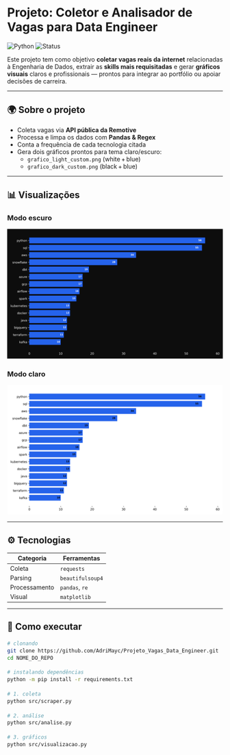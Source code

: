 # Projeto: Coletor e Analisador de Vagas para Data Engineer

![Python](https://img.shields.io/badge/Python-3.12-blue?logo=python)
![Status](https://img.shields.io/badge/Status-Concluído-brightgreen)

Este projeto tem como objetivo **coletar vagas reais da internet** relacionadas à Engenharia de Dados, extrair as **skills mais requisitadas** e gerar **gráficos visuais** claros e profissionais — prontos para integrar ao portfólio ou apoiar decisões de carreira.

---

## 🌍 Sobre o projeto

- Coleta vagas via **API pública da Remotive**  
- Processa e limpa os dados com **Pandas & Regex**  
- Conta a frequência de cada tecnologia citada  
- Gera dois gráficos prontos para tema claro/escuro:  
  - `grafico_light_custom.png` (white + blue)  
  - `grafico_dark_custom.png`  (black + blue)  

---

## 📊 Visualizações

### Modo escuro
![Dark Mode](output/grafico_dark_custom.png)

### Modo claro
![Light Mode](output/grafico_light_custom.png)

---

## ⚙️ Tecnologias

| Categoria | Ferramentas |
|-----------|-------------|
| Coleta    | `requests` |
| Parsing   | `beautifulsoup4` |
| Processamento | `pandas`, `re` |
| Visual    | `matplotlib` |

---

## 🚀 Como executar

```bash
# clonando
git clone https://github.com/AdriMayc/Projeto_Vagas_Data_Engineer.git
cd NOME_DO_REPO

# instalando dependências
python -m pip install -r requirements.txt

# 1. coleta
python src/scraper.py

# 2. análise
python src/analise.py

# 3. gráficos
python src/visualizacao.py


